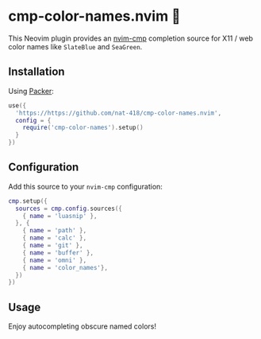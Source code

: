 cmp-color-names.nvim 🌈
=======================

This Neovim plugin provides an
[nvim-cmp](https://github.com/hrsh7th/nvim-cmp) completion source
for X11 / web color names like `SlateBlue` and `SeaGreen`.

Installation
------------

Using [Packer](https://github.com/wbthomason/packer.nvim):
```lua
use({
  'https://https://github.com/nat-418/cmp-color-names.nvim',
  config = {
    require('cmp-color-names').setup()
  }
})
```

Configuration
-------------

Add this source to your `nvim-cmp` configuration:

```lua
cmp.setup({
  sources = cmp.config.sources({
    { name = 'luasnip' },
  }, {
    { name = 'path' },
    { name = 'calc' },
    { name = 'git' },
    { name = 'buffer' },
    { name = 'omni' },
    { name = 'color_names'},
  })
})
```

Usage
-----

Enjoy autocompleting obscure named colors!

